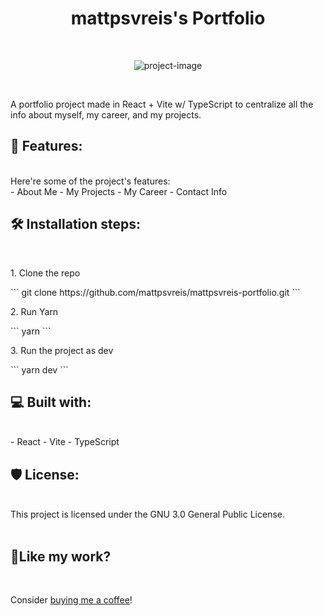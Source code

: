 <h1 align="center" id="title">mattpsvreis's Portfolio</h1>
<br>
<p align="center"><img src="https://socialify.git.ci/mattpsvreis/mattpsvreis-portfolio/image?language=1&amp;name=1&amp;pattern=Circuit%20Board&amp;theme=Dark" alt="project-image"></p>
<br>
<p id="description">A portfolio project made in React + Vite w/ TypeScript to centralize all the info about myself, my career, and my projects.</p>
<h2>🧐 Features:</h2>
<br>
Here're some of the project's features:
<br>
- About Me
- My Projects
- My Career
- Contact Info
<br>
<h2>🛠️ Installation steps:</h2>
<br>
<p>1. Clone the repo</p>
```
git clone https://github.com/mattpsvreis/mattpsvreis-portfolio.git
```
<br>
<p>2. Run Yarn</p>
```
yarn
```
<br>
<p>3. Run the project as dev</p>
```
yarn dev
```
<br>
<h2>💻 Built with:</h2>
<br>
- React
- Vite
- TypeScript
<br>
<h2>🛡️ License:</h2>
<br>
This project is licensed under the GNU 3.0 General Public License.
<br>
<br>
<h2>💖Like my work?</h2>
<br>
<p>Consider <a href="https://www.buymeacoffee.com/mattpsvreis" target="_blank">buying me a coffee</a>!</p>
